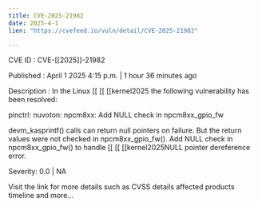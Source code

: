 ```yaml
---
title: CVE-2025-21982
date: 2025-4-1
lien: "https://cvefeed.io/vuln/detail/CVE-2025-21982"

---
```


CVE ID : CVE-[[2025]]-21982
 
Published :  April 1
2025
4:15 p.m. | 1 hour
36 minutes ago
 
Description : In the Linux  [[ [[ [[kernel2025
the following vulnerability has been resolved:

pinctrl: nuvoton: npcm8xx: Add NULL check in npcm8xx_gpio_fw

devm_kasprintf() calls can return null pointers on failure.
But the return values were not checked in npcm8xx_gpio_fw().
Add NULL check in npcm8xx_gpio_fw()
to handle  [[ [[ [[kernel2025NULL
pointer dereference error.
 
Severity: 0.0 | NA
 
Visit the link for more details
such as CVSS details
affected products
timeline
and more...
